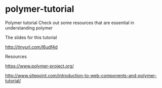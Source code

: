 polymer-tutorial
================

Polymer tutorial
Check out some resources that are essential in understanding polymer

The slides for this tutorial

http://tinyurl.com/l6udf4d

Resources

https://www.polymer-project.org/

http://www.sitepoint.com/introduction-to-web-components-and-polymer-tutorial/
